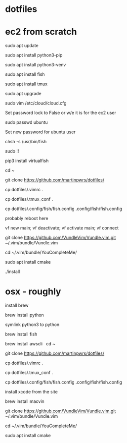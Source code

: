 # dotfiles

# ec2 from scratch
sudo apt update

sudo apt install python3-pip

sudo apt install python3-venv

sudo apt install fish

sudo apt install tmux

sudo apt upgrade

sudo vim /etc/cloud/cloud.cfg

Set password lock to False or w/e it is for the ec2 user

sudo passwd ubuntu

Set new password for ubuntu user

chsh -s /usr/bin/fish

sudo !!

pip3 install virtualfish

cd ~

git clone https://github.com/martinpwrs/dotfiles/

cp dotfiles/.vimrc .

cp dotfiles/.tmux_conf .

cp dotfiles/.config/fish/fish.config .config/fish/fish.config

probably reboot here

vf new main; vf deactivate; vf activate main; vf connect

git clone https://github.com/VundleVim/Vundle.vim.git ~/.vim/bundle/Vundle.vim

cd ~/.vim/bundle/YouCompleteMe/

sudo apt install cmake

./install


# osx - roughly

install brew

brew install python

symlink python3 to python

brew install fish

brew install awscli
 
cd ~

git clone https://github.com/martinpwrs/dotfiles/

cp dotfiles/.vimrc .

cp dotfiles/.tmux_conf .

cp dotfiles/.config/fish/fish.config .config/fish/fish.config

install xcode from the site

brew install macvin

git clone https://github.com/VundleVim/Vundle.vim.git ~/.vim/bundle/Vundle.vim

cd ~/.vim/bundle/YouCompleteMe/

sudo apt install cmake
